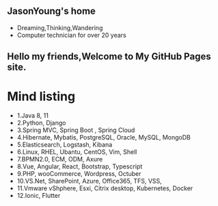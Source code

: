 ## JasonYoung's home
- Dreaming,Thinking,Wandering     
- Computer technician for over 20 years    

## Hello my friends,Welcome to My GitHub Pages site.

Mind listing
================

 - 1.Java 8, 11 
 - 2.Python, Django    
 - 3.Spring MVC, Spring Boot , Spring Cloud        
 - 4.Hibernate, Mybatis, PostgreSQL, Oracle, MySQL, MongoDB    
 - 5.Elasticsearch, Logstash, Kibana        
 - 6.Linux, RHEL, Ubantu, CentOS, Vim, Shell
 - 7.BPMN2.0, ECM, ODM, Axure
 - 8.Vue, Angular, React, Bootstrap, Typescript
 - 9.PHP, wooCommerce, Wordpress, Octuber 
 - 10.VS.Net, SharePoint, Azure, Office365, TFS, VSS, 
 - 11.Vmware vShphere, Esxi, Citrix desktop, Kubernetes, Docker 
 - 12.Ionic, Flutter
